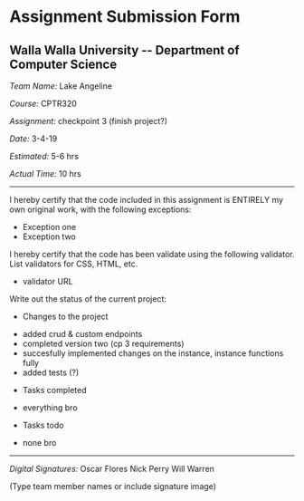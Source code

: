 # Assignment Submission Form

## Walla Walla University -- Department of Computer Science

_Team Name:_ Lake Angeline

_Course:_ CPTR320

_Assignment:_ checkpoint 3 (finish project?)

_Date:_ 3-4-19

_Estimated:_ 5-6 hrs

_Actual Time:_ 10 hrs

---

I hereby certify that the code included in this assignment is ENTIRELY my own original work, with the following exceptions:

* Exception one
* Exception two

I hereby certify that the code has been validate using the following validator.
List validators for CSS, HTML, etc.

* validator URL

Write out the status of the current project:

* Changes to the project
- added crud & custom endpoints
- completed version two (cp 3 requirements)
- succesfully implemented changes on the instance, instance functions fully
- added tests (?)
* Tasks completed
- everything bro
* Tasks todo
- none bro


---

_Digital Signatures:_ Oscar Flores
                      Nick Perry
                      Will Warren

(Type team member names or include signature image)
